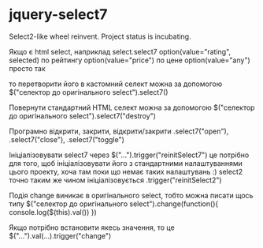 jquery-select7
==============

Select2-like wheel reinvent. Project status is incubating.


Якщо є html select, наприклад
select.select7
	option(value="rating", selected) по рейтингу
	option(value="price") по цене
	option(value="any") просто так

то перетворити його в кастомний селект можна за допомогою $("селектор до оригінального select").select7()

Повернути стандартний HTML селект можна за допомогою $("селектор до оригінального select").select7("destroy")

Програмно відкрити, закрити, відкрити/закрити .select7("open"), .select7("close"), .select7("toggle")

Ініціалізовувати select7 через $("...").trigger("reinitSelect7")
це потрібно для того, щоб ініціалізовувати його з стандартними налаштуваннями цього проекту, хоча там поки що немає таких налаштувань :) select2 точно таким же чином ініціалізовується .trigger("reinitSelect2")

Подія change виникає в оригінального select, тобто можна писати щось типу
$("селектор до оригінального select").change(function(){
  console.log($(this).val())
})

Якщо потрібно встановити якесь значення, то це $("...").val(...).trigger("change")
